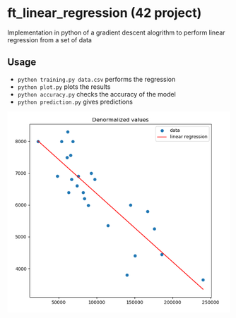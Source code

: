 # ft_linear_regression (42 project)

Implementation in python of a gradient descent alogrithm to perform linear regression from a set of data

## Usage

- `python training.py data.csv` performs the regression
- `python plot.py` plots the results
- `python accuracy.py` checks the accuracy of the model
- `python prediction.py` gives predictions

![screenshot](img/screenshot.png)
